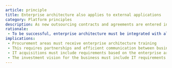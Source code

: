 ```yaml
---
article: principle
title: Enterprise architecture also applies to external applications
category: Platform principles
description: As new outsourcing contracts and agreements are entered into, they must reflect and incorporate the enterprise architecture principles. This is one of the ways to keep enterprise architecture in line with the business. Outsourced activities must not be exceptions to the enterprise architecture simply because they are outsourced.
rationale: 
 - To be successful, enterprise architecture must be integrated with all stages of IT projects: inception, planning, and acquisition.
implications:
 - Procurement areas must receive enterprise architecture training
 - This requires partnerships and efficient communication between business, acquisitions, contract management, and IT areas to get the benefits offered by the enterprise architecture.
 - IT acquisitions must include requirements based on the enterprise architecture.
 - The investment vision for the business must include IT requirements.
---
```


